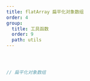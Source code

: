 ```yaml
---
title: flatArray 扁平化对象数组
order: 4
group:
  title: 工具函数
  order: 9
  path: utils
---
```



```jsx



// 扁平化对象数组



```
